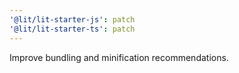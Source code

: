 ```yaml
---
'@lit/lit-starter-js': patch
'@lit/lit-starter-ts': patch
---
```


Improve bundling and minification recommendations.
